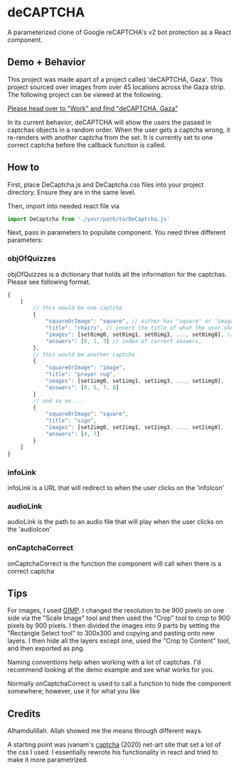 # deCAPTCHA
A parameterized clone of Google reCAPTCHA's v2 bot protection as a React component.

## Demo + Behavior
This project was made apart of a project called 'deCAPTCHA, Gaza'. This project sourced over images from over 45 locations across the Gaza strip. The following project can be viewed at the following.

[Please head over to "Work" and find "deCAPTCHA, Gaza"](https://adamwajahat.github.io)

In its current behavior, deCAPTCHA will show the users the passed in captchas objects in a random order. When the user gets a captcha wrong, it re-renders with another captcha from the set. It is currently set to one correct captcha before the callback function is called.

## How to
First, place DeCaptcha.js and DeCaptcha.css files into your project directory. Ensure they are in the same level.

Then, import into needed react file via
```javascript
import DeCaptcha from './your/path/to/DeCaptcha.js'
```

Next, pass in parameters to populate component. You need three different parameters:

### objOfQuizzes
objOfQuizzes is a dictionary that holds all the information for the captchas. Please see following format.
```javascript
{
    [
        // this would be one captcha
        {
            "squareOrImage": "square", // either has "square" or "image" here depending on captcha format
            "title": "chairs", // insert the title of what the user should look for
            "images": [set0img0, set0img1, set0img3, ..., set0img8], // must have 9 images see "Tips" section for more -->
            "answers": [0, 1, 3] // index of correct answers,
        },
        // this would be another captcha
        {
            "squareOrImage": "image",
            "title": "prayer rug",
            "images": [set1img0, set1img1, set1img3, ..., set1img8],
            "answers": [0, 5, 7, 8]
        }
        // and so on ...
        {
            "squareOrImage": "square",
            "title": "sign",
            "images": [set2img0, set2img1, set2img3, ..., set2img8],
            "answers": [4, 7]
        }
    ]
}
```

### infoLink
infoLink is a URL that will redirect to when the user clicks on the 'infoIcon'

### audioLink
audioLink is the path to an audio file that will play when the user clicks on the 'audioIcon'

### onCaptchaCorrect
onCaptchaCorrect is the function the component will call when there is a correct captcha

## Tips
For images, I used [GIMP](https://www.gimp.org/). I changed the resolution to be 900 pixels on one side via the "Scale Image" tool and then used the "Crop" tool to crop to 900 pixels by 900 pixels. I then divided the images into 9 parts by setting the "Rectangle Select tool" to 300x300 and copying and pasting onto new layers. I then hide all the layers except one, used the "Crop to Content" tool, and then exported as png.

Naming conventions help when working with a lot of captchas. I'd recommend looking at the demo example and see what works for you.

Normally onCaptchaCorrect is used to call a function to hide the component somewhere; however, use it for what you like

## Credits
Alhamdulillah. Allah showed me the means through different ways. 

A starting point was jvanam's [captcha](https://github.com/jvanam/captcha/tree/master) (2020) net-art site that set a lot of the css I used. I essentially rewrote his functionality in react and tried to make it more parametrized. 
